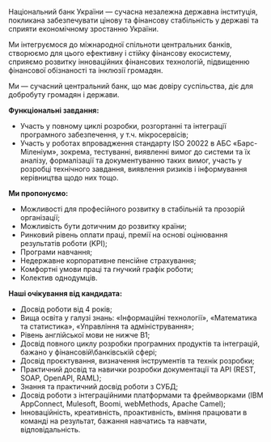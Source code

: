 Національний банк України — сучасна незалежна державна інституція, покликана
забезпечувати цінову та фінансову стабільність у державі та сприяти
економічному зростанню України.

Ми інтегруємося до міжнародної спільноти центральних банків, створюємо для
цього ефективну і стійку фінансову екосистему, сприяємо розвитку інноваційних
фінансових технологій, підвищенню фінансової обізнаності та інклюзії громадян.

Ми — сучасний центральний банк, що має довіру суспільства, діє для добробуту
громадян і держави.

  
  
**Функціональні завдання:**

  * Участь у повному циклі розробки, розгортанні та інтеграції програмного забезпечення, у т.ч. мікросервісів;
  * Участь у роботах впровадження стандарту ISO 20022 в АБС «Барс-Міленіум», зокрема, тестуванні, виявленні вимог до системи та їх аналізу, формалізації та документуванню таких вимог, участь у розробці технічного завдання, виявлення ризиків і інформування керівництва щодо них тощо.

**Ми пропонуємо:**

  * Можливості для професійного розвитку в стабільній та прозорій організації;
  * Можливість бути дотичним до розвитку країни;
  * Ринковий рівень оплати праці, премії на основі оцінювання результатів роботи (KPI);
  * Програми навчання;
  * Недержавне корпоративне пенсійне страхування;
  * Комфортні умови праці та гнучкий графік роботи;
  * Колектив однодумців.

**Наші очікування від кандидата:**

  * Досвід роботи від 4 років;
  * Вища освіта у галузі знань: «Інформаційні технології», «Математика та статистика», «Управління та адміністрування»;
  * Рівень англійської мови не нижче B1;
  * Досвід повного циклу розробки програмних продуктів та інтеграцій, бажано у фінансовій\банківській сфері;
  * Досвід проєктування, визначення інструментів та технік розробки;
  * Практичний досвід та навички розробки документації та API (REST, SOAP, OpenAPI, RAML);
  * Знання та практичний досвід роботи з СУБД;
  * Досвід роботи з інтеграційними платформами та фреймворками (IBM AppConnect, Mulesoft, Boomi, webMethods, Apache Camel);
  * Інноваційність, креативність, проактивність, вміння працювати в команді на результат, бажання навчатись та навчати, відповідальність.
